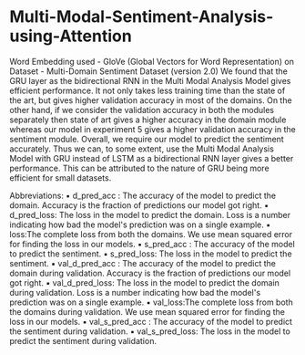 # Multi-Modal-Sentiment-Analysis-using-Attention
Word Embedding used - GloVe (Global Vectors for Word Representation) on Dataset - Multi-Domain Sentiment Dataset (version 2.0)
We found that the GRU layer as the bidirectional RNN in the Multi Modal Analysis Model
gives efficient performance. It not only takes less training time than the state of the art, but gives
higher validation accuracy in most of the domains. On the other hand, if we consider the
validation accuracy in both the modules separately then state of art gives a higher accuracy in the
domain module whereas our model in experiment 5 gives a higher validation accuracy in the
sentiment module. Overall, we require our model to predict the sentiment accurately. Thus we
can, to some extent, use the Multi Modal Analysis Model with GRU instead of LSTM as a
bidirectional RNN layer gives a better performance. This can be attributed to the nature of GRU
being more efficient for small datasets.


Abbreviations: 
▪ d_pred_acc : The accuracy of the model to predict the domain. Accuracy is the fraction
of predictions our model got right.
▪ d_pred_loss: The loss in the model to predict the domain. Loss is a number indicating
how bad the model's prediction was on a single example.
▪ loss:The complete loss from both the domains. We use mean squared error for finding the
loss in our models.
▪ s_pred_acc : The accuracy of the model to predict the sentiment.
▪ s_pred_loss: The loss in the model to predict the sentiment.
▪ val_d_pred_acc : The accuracy of the model to predict the domain during validation.
Accuracy is the fraction of predictions our model got right.
▪ val_d_pred_loss: The loss in the model to predict the domain during validation. Loss is a
number indicating how bad the model's prediction was on a single example.
▪ val_loss:The complete loss from both the domains during validation. We use mean
squared error for finding the loss in our models.
▪ val_s_pred_acc : The accuracy of the model to predict the sentiment during validation.
▪ val_s_pred_loss: The loss in the model to predict the sentiment during validation.
